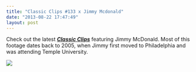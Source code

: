 ```yaml
---
title: "Classic Clips #133 x Jimmy Mcdonald"
date: "2013-08-22 17:47:49"
layout: post
---
```


<p><span>Check out the latest <a href="http://www.youtube.com/watch?v=_uK7xvtqfMc&amp;feature=share&amp;list=UUV6YEZKreTG8z1c05nyJZvw"><em><strong>Classic Clips</strong></em></a> featuring Jimmy McDonald. Most of this footage dates back to 2005, when Jimmy first moved to Philadelphia and was attending Temple University.</span></p>
<p><a href="http://www.youtube.com/watch?v=_uK7xvtqfMc&amp;feature=share&amp;list=UUV6YEZKreTG8z1c05nyJZvw"><span><img src="http://media.tumblr.com/ddf7d519f33d9824ed97d164c14f0406/tumblr_inline_mry1dvzQPh1qz4rgp.jpg"/></span></a></p>

<p></p>
